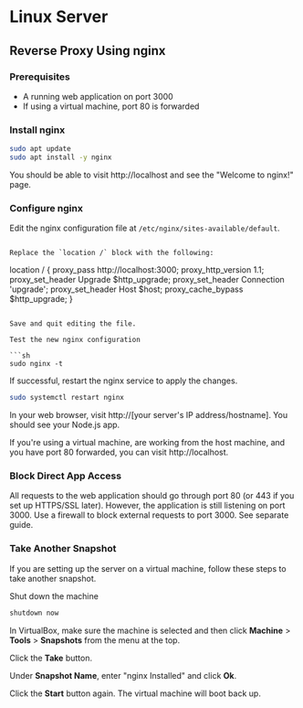 # Linux Server

## Reverse Proxy Using nginx

### Prerequisites

- A running web application on port 3000
- If using a virtual machine, port 80 is forwarded

### Install nginx

```sh
sudo apt update
sudo apt install -y nginx
```
You should be able to visit http://localhost and see the "Welcome to nginx!"
page.

### Configure nginx

Edit the nginx configuration file at `/etc/nginx/sites-available/default`.
```

Replace the `location /` block with the following:

```
location / { proxy_pass http://localhost:3000; proxy_http_version 1.1;
    proxy_set_header Upgrade $http_upgrade; proxy_set_header Connection
    'upgrade'; proxy_set_header Host $host; proxy_cache_bypass $http_upgrade; }
```

Save and quit editing the file.

Test the new nginx configuration

```sh
sudo nginx -t
```

If successful, restart the nginx service to apply the changes.

```sh
sudo systemctl restart nginx
```

In your web browser, visit http://[your server's IP address/hostname]. You
should see your Node.js app.

If you're using a virtual machine, are working from the host machine, and you
have port 80 forwarded, you can visit http://localhost.

### Block Direct App Access

All requests to the web application should go through port 80 (or 443 if you set
up HTTPS/SSL later). However, the application is still listening on port 3000.
Use a firewall to block external requests to port 3000. See separate guide.

### Take Another Snapshot

If you are setting up the server on a virtual machine, follow these steps to
take another snapshot.

Shut down the machine

```sh
shutdown now
```

In VirtualBox, make sure the machine is selected and then click **Machine** >
**Tools** > **Snapshots** from the menu at the top.

Click the **Take** button.

Under **Snapshot Name**, enter "nginx Installed" and click **Ok**.

Click the **Start** button again. The virtual machine will boot back up.
